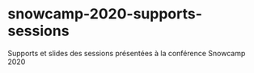# snowcamp-2020-supports-sessions
Supports et slides des sessions présentées à la conférence Snowcamp 2020
